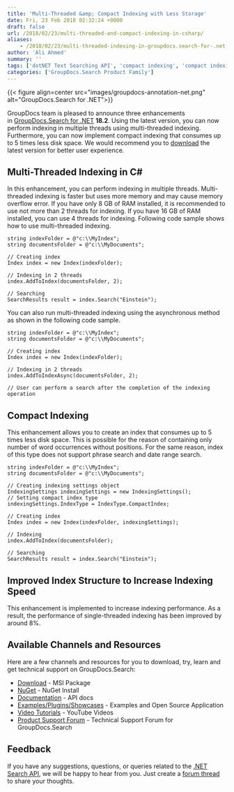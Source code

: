 ```yaml
---
title: 'Multi-Threaded &amp; Compact Indexing with Less Storage'
date: Fri, 23 Feb 2018 02:32:24 +0000
draft: false
url: /2018/02/23/multi-threaded-and-compact-indexing-in-csharp/
aliases:
    - /2018/02/23/multi-threaded-indexing-in-groupdocs.search-for-.net-18.2/
author: 'Ali Ahmed'
summary: ''
tags: ['dotNET Text Searching API', 'compact indexing', 'compact indexing in csharp', 'indexing in csharp', 'multi-threaded indexing', 'multi-threaded indexing in csharp']
categories: ['GroupDocs.Search Product Family']
---
```




{{< figure align=center src="images/groupdocs-annotation-net.png" alt="GroupDocs.Search for .NET">}}


GroupDocs team is pleased to announce three enhancements in [GroupDocs.Search for .NET](https://products.groupdocs.com/search/net) **18.2**. Using the latest version, you can now perform indexing in multiple threads using multi-threaded indexing. Furthermore, you can now implement compact indexing that consumes up to 5 times less disk space. We would recommend you to [download](https://downloads.groupdocs.com/search/net/new-releases/groupdocs.search-for-.net-18.2/) the latest version for better user experience.

## Multi-Threaded Indexing in C#

In this enhancement, you can perform indexing in multiple threads. Multi-threaded indexing is faster but uses more memory and may cause memory overflow error. If you have only 8 GB of RAM installed, it is recommended to use not more than 2 threads for indexing. If you have 16 GB of RAM installed, you can use 4 threads for indexing. Following code sample shows how to use multi-threaded indexing.

```
string indexFolder = @"c:\\MyIndex";
string documentsFolder = @"c:\\MyDocuments";
 
// Creating index
Index index = new Index(indexFolder);
 
// Indexing in 2 threads
index.AddToIndex(documentsFolder, 2);
 
// Searching
SearchResults result = index.Search("Einstein");
```

You can also run multi-threaded indexing using the asynchronous method as shown in the following code sample.

```
string indexFolder = @"c:\\MyIndex";
string documentsFolder = @"c:\\MyDocuments";
 
// Creating index
Index index = new Index(indexFolder);
 
// Indexing in 2 threads
index.AddToIndexAsync(documentsFolder, 2);
 
// User can perform a search after the completion of the indexing operation
```

## Compact Indexing

This enhancement allows you to create an index that consumes up to 5 times less disk space. This is possible for the reason of containing only number of word occurrences without positions. For the same reason, index of this type does not support phrase search and date range search.

```
string indexFolder = @"c:\\MyIndex";
string documentsFolder = @"c:\\MyDocuments";
 
// Creating indexing settings object
IndexingSettings indexingSettings = new IndexingSettings();
// Setting compact index type
indexingSettings.IndexType = IndexType.CompactIndex;
 
// Creating index
Index index = new Index(indexFolder, indexingSettings);
 
// Indexing
index.AddToIndex(documentsFolder);
 
// Searching
SearchResults result = index.Search("Einstein");
```

## Improved Index Structure to Increase Indexing Speed

This enhancement is implemented to increase indexing performance. As a result, the performance of single-threaded indexing has been improved by around 8%.

## Available Channels and Resources

Here are a few channels and resources for you to download, try, learn and get technical support on GroupDocs.Search:

*   [Download](https://downloads.groupdocs.com/search/net "GroupDocs.Search MSI") - MSI Package
*   [NuGet](https://www.nuget.org/packages/GroupDocs.Search "GroupDocs.Search Nuget Package") - NuGet Install
*   [Documentation](https://docs.groupdocs.com/display/searchnet/Getting+Started) - API docs
*   [Examples/Plugins/Showcases](https://github.com/groupdocs-search/GroupDocs.Search-for-.NET "How to use Search API") - Examples and Open Source Application
*   [Video Tutorials](https://www.youtube.com/playlist?list=PL25CTxMCj5vMZGPsZX-FCtRM_UBXdLT9h "Search API video Tutorials") - YouTube Videos
*   [Product Support Forum](https://forum.groupdocs.com/c/search) - Technical Support Forum for GroupDocs.Search

## Feedback

If you have any suggestions, questions, or queries related to the [.NET Search API](https://products.groupdocs.com/search/net), we will be happy to hear from you. Just create a [forum thread](https://forum.groupdocs.com/c/search) to share your thoughts.




